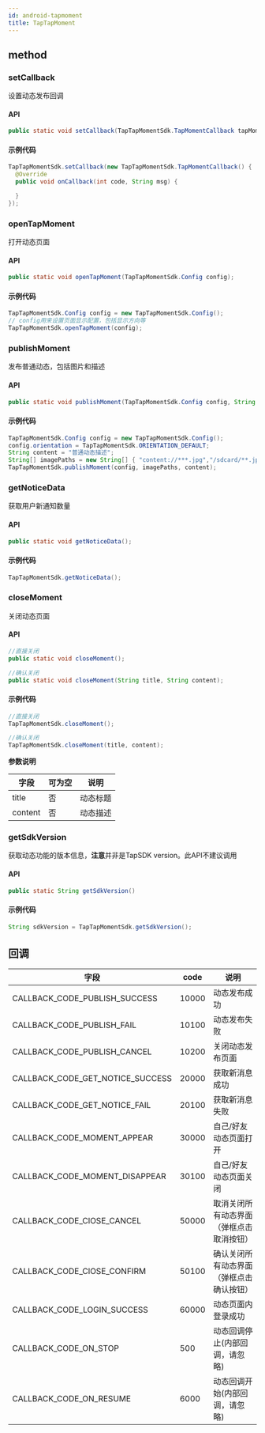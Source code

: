 ```yaml
---
id: android-tapmoment
title: TapTapMoment
---
```

## method

### setCallback

设置动态发布回调  

#### API  

```java
public static void setCallback(TapTapMomentSdk.TapMomentCallback tapMomentCallback);
```

#### 示例代码

```java
TapTapMomentSdk.setCallback(new TapTapMomentSdk.TapMomentCallback() {
  @Override
  public void onCallback(int code, String msg) {

  }
});
```
<!--
### setLoginToken

设置登录信息

#### API  

```java
public static void setLoginToken(AccessToken accessToken);
```

#### 示例代码

```java
AccessToken currentAccessToken = AccessToken.getCurrentAccessToken();
TapTapMomentSdk.setLoginToken(currentAccessToken);
``` -->

### openTapMoment

打开动态页面

#### API  

```java
public static void openTapMoment(TapTapMomentSdk.Config config);
```

#### 示例代码

```java
TapTapMomentSdk.Config config = new TapTapMomentSdk.Config();
// config用来设置页面显示配置，包括显示方向等
TapTapMomentSdk.openTapMoment(config);
```

### publishMoment

发布普通动态，包括图片和描述

#### API  

```java
public static void publishMoment(TapTapMomentSdk.Config config, String imgPaths, String content);
```

#### 示例代码

```java
TapTapMomentSdk.Config config = new TapTapMomentSdk.Config();
config.orientation = TapTapMomentSdk.ORIENTATION_DEFAULT;  
String content = "普通动态描述";
String[] imagePaths = new String[] { "content://***.jpg","/sdcard/**.jpg" };
TapTapMomentSdk.publishMoment(config, imagePaths, content);
```

<!-- ### publishVideoMoment

发布视频动态

#### API  

```java
//发布视频动态，包括视频和图片（图片可选）
public static void publishVideoMoment(TapTapMomentSdk.Config config, String[] videoPaths,String[] imgPaths, String title, String content);
```

#### 示例代码

```java
TapTapMomentSdk.Config config = new TapTapMomentSdk.Config();
String[] imagePaths = new String[]{ "content://***.jpg","/sdcard/**.jpg" };
String[] videoPaths = new String[] { "content://***.mp4", "content://***.mp4" };
String title = "title";
String content = "content";
TapTapMomentSdk.publishVideoMoment(config, videoPaths, imagePaths, title, content);
//如果不需要上传封面图片，可调用如下接口
//TapTapMomentSdk.publishVideoMoment(config, videoPaths, title, content);
```

**参数说明**

| 字段         | 可为空 | 说明               |
| ---------- | --- | ---------------- |
| config     | 否   | 发布动态图片或者视频的横竖屏配置 |
| videoPaths | 否   | 视频文件路径，数组形式呈现    |
| imgPaths   | 是   | 视频封面图，可以不配置      |
| title      | 否   | 动态标题             |
| content    | 是   | 动态描述             | -->

### getNoticeData

获取用户新通知数量   

#### API  

```java
public static void getNoticeData();
```

#### 示例代码

```java
TapTapMomentSdk.getNoticeData();
```

<!-- ### openUserMoment

进入指定用户的动态页面。

#### API  

```java
public static void openUserMoment(TapTapMomentSdk.Config config, String userId)
```

#### 示例代码

```java
TapTapMomentSdk.Config config = new TapTapMomentSdk.Config();
config.orientation = TapTapMomentSdk.ORIENTATION_DEFAULT;  
TapTapMomentSdk.openUserMoment(config, userId);
```

**参数说明**

| 字段     | 可为空 | 说明                                                   |
| ------ | --- | ---------------------------------------------------- |
| userId | 否   | xd的userId，非TapTap的userId | -->

### closeMoment

关闭动态页面

#### API  

```java
//直接关闭
public static void closeMoment();

//确认关闭
public static void closeMoment(String title, String content);
```

#### 示例代码

```java
//直接关闭
TapTapMomentSdk.closeMoment();

//确认关闭
TapTapMomentSdk.closeMoment(title, content);
```

**参数说明**

| 字段      | 可为空 | 说明   |
| ------- | --- | ---- |
| title   | 否   | 动态标题 |
| content | 否   | 动态描述 |


### getSdkVersion

获取动态功能的版本信息，**注意**并非是TapSDK version。此API不建议调用

#### API  

```java
public static String getSdkVersion()
```

#### 示例代码

```java
String sdkVersion = TapTapMomentSdk.getSdkVersion();
```


## 回调
| 字段          | code | 说明       |
| ----------- | --- | -------- |
| CALLBACK_CODE_PUBLISH_SUCCESS       | 10000   | 动态发布成功     |
| CALLBACK_CODE_PUBLISH_FAIL     | 10100   | 动态发布失败     |
| CALLBACK_CODE_PUBLISH_CANCEL       | 10200   | 关闭动态发布页面     |
| CALLBACK_CODE_GET_NOTICE_SUCCESS | 20000   | 获取新消息成功 |
| CALLBACK_CODE_GET_NOTICE_FAIL | 20100   | 获取新消息失败 |
| CALLBACK_CODE_MOMENT_APPEAR | 30000   | 自己/好友动态页面打开 |
| CALLBACK_CODE_MOMENT_DISAPPEAR | 30100   | 自己/好友动态页面关闭 |
| CALLBACK_CODE_ClOSE_CANCEL | 50000   | 取消关闭所有动态界面（弹框点击取消按钮） |
| CALLBACK_CODE_ClOSE_CONFIRM | 50100   | 确认关闭所有动态界面（弹框点击确认按钮） |
| CALLBACK_CODE_LOGIN_SUCCESS | 60000   | 动态页面内登录成功 |
| CALLBACK_CODE_ON_STOP | 500   | 动态回调停止(内部回调，请忽略) |
| CALLBACK_CODE_ON_RESUME | 6000   | 动态回调开始(内部回调，请忽略) |
